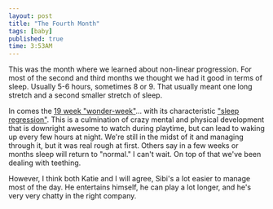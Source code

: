 ```yaml
---
layout: post
title: "The Fourth Month"
tags: [baby]
published: true
time: 3:53AM
---
```

[4mo]: http://www.askmoxie.org/2007/10/4-month-olds/
[sr]: http://moxie.blogs.com/askmoxie/2006/02/qa_what_are_sle.html

This was the month where we learned about non-linear progression.  For most of
the second and third months we thought we had it good in terms of sleep.
Usually 5-6 hours, sometimes 8 or 9.  That usually meant one long stretch and a
second smaller stretch of sleep.

In comes the [19 week "wonder-week"][4mo]... with its characteristic
["sleep regression"][sr].  This is a culmination of crazy mental and physical
development that is downright awesome to watch during playtime, but can lead to
waking up every few hours at night.  We're still in the midst of it and
managing through it, but it was real rough at first.  Others say in a few weeks
or months sleep will return to "normal."  I can't wait.  On top of that we've
been dealing with teething.

However, I think both Katie and I will agree, Sibi's a lot easier to manage
most of the day.  He entertains himself, he can play a lot longer, and he's
very very chatty in the right company.

<div>
<object width="560" height="340">
    <param name="movie"
           value="http://www.youtube.com/v/WEdsnZtre7U?fs=1&amp;hl=en_US&amp;rel=0&amp;hd=1">
    </param>
    <param name="allowFullScreen" value="true"></param>
    <param name="allowscriptaccess" value="always"></param>
    <embed src="http://www.youtube.com/v/WEdsnZtre7U?fs=1&amp;hl=en_US&amp;rel=0&amp;hd=1"
           type="application/x-shockwave-flash" allowscriptaccess="always"
           allowfullscreen="true" width="560" height="340">
    </embed>
</object>
</div>
